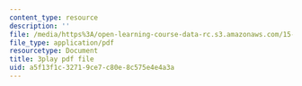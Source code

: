 ```yaml
---
content_type: resource
description: ''
file: /media/https%3A/open-learning-course-data-rc.s3.amazonaws.com/15-071-the-analytics-edge-spring-2017/a5f13f1c32719ce7c80e8c575e4e4a3a_eUZHMoJ1EJE.pdf
file_type: application/pdf
resourcetype: Document
title: 3play pdf file
uid: a5f13f1c-3271-9ce7-c80e-8c575e4e4a3a
---
```

